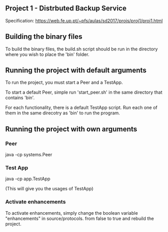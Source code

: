 ## Project 1 - Distrbuted Backup Service

Specification: https://web.fe.up.pt/~pfs/aulas/sd2017/projs/proj1/proj1.html

## Building the binary files

To build the binary files, the build.sh script should be run in the directory where you wish to place the 'bin' folder.

## Running the project with default arguments

To run the project, you must start a Peer and a TestApp.

To start a default Peer, simple run 'start_peer.sh' in the same directory that contains 'bin'.

For each functionality, there is a default TestApp script. Run each one of them in the same direcotry as 'bin' to run the program.

## Running the project with own arguments

### Peer

java -cp <bin folder> systems.Peer <MControlAddress> <MControlPort> <MBackupAddress> <MBackupPort> <MRestoreAddress> <MRestorePort>

### Test App

java -cp <bin folder> app.TestApp

(This will give you the usages of TestApp)

### Activate enhancements

To activate enhancements, simply change the boolean variable "enhancements" in source/protocols.<whichever protocol> from false to true and rebuild the project.
